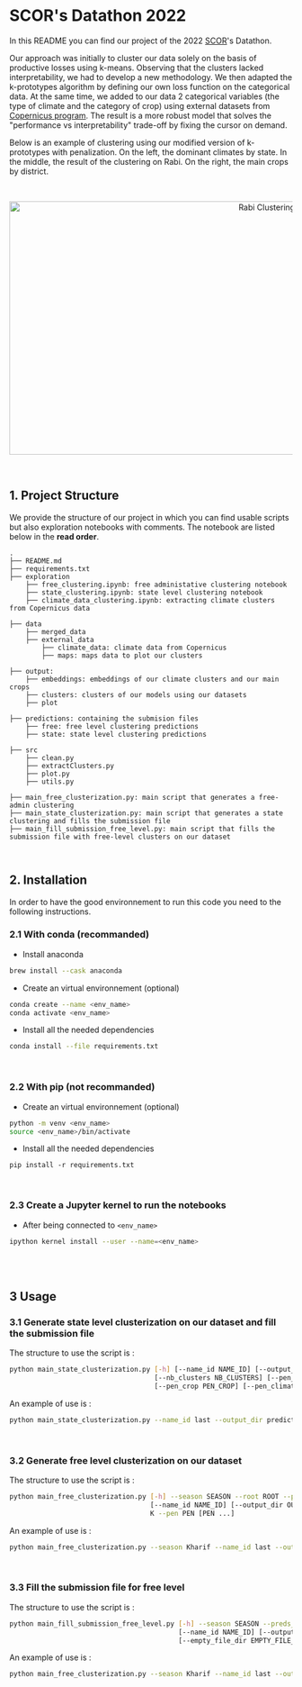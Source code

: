 # **SCOR's Datathon 2022**

In this README you can find our project of the 2022 [SCOR](https://www.scor.com/fr)'s Datathon.

Our approach was initially to cluster our data solely on the basis of productive losses using k-means. Observing that the clusters lacked interpretability, we had to develop a new methodology. We then adapted the k-prototypes algorithm by defining our own loss function on the categorical data. At the same time, we added to our data 2 categorical variables (the type of climate and the category of crop) using external datasets from [Copernicus program](https://cds.climate.copernicus.eu/cdsapp#!/dataset/reanalysis-era5-land-monthly-means?tab=form).
The result is a more robust model that solves the "performance vs interpretability" trade-off by fixing the cursor on demand.

Below is an example of clustering using our modified version of k-prototypes with penalization. On the left, the dominant climates by state. In the middle, the result of the clustering on Rabi. On the right, the main crops by district.

 <br />

<p align="center">
  <img src="output/plots/plot_all.png" alt="Rabi Clustering" background-color="red" title="Rabi Clustering" width="900" height="450">
</p>
 <br />

## **1. Project Structure**

We provide the structure of our project in which you can find usable scripts but also exploration notebooks with comments. The notebook are listed below in the **read order**.

```
.
├── README.md
├── requirements.txt
├── exploration
    ├── free_clustering.ipynb: free administative clustering notebook
    ├── state_clustering.ipynb: state level clustering notebook
    ├── climate_data_clustering.ipynb: extracting climate clusters from Copernicus data

├── data
    ├── merged_data
    ├── external_data
        ├── climate_data: climate data from Copernicus
        ├── maps: maps data to plot our clusters 
        
├── output:
    ├── embeddings: embeddings of our climate clusters and our main crops
    ├── clusters: clusters of our models using our datasets
    ├── plot

├── predictions: containing the submision files
    ├── free: free level clustering predictions 
    ├── state: state level clustering predictions

├── src
    ├── clean.py
    ├── extractClusters.py
    ├── plot.py
    ├── utils.py

├── main_free_clusterization.py: main script that generates a free-admin clustering
├── main_state_clusterization.py: main script that generates a state clustering and fills the submission file
├── main_fill_submission_free_level.py: main script that fills the submission file with free-level clusters on our dataset

    
```
## **2. Installation**
In order to have the good environnement to run this code you need to the following instructions.

### **2.1 With conda (recommanded)**

- Install anaconda
````bash
brew install --cask anaconda
````

- Create an virtual environnement (optional)
```bash
conda create --name <env_name>
conda activate <env_name>
```

- Install all the needed dependencies
```bash
conda install --file requirements.txt
```
 <br />

### **2.2 With pip (not recommanded)**
- Create an virtual environnement (optional)
```bash
python -m venv <env_name>
source <env_name>/bin/activate
```

- Install all the needed dependencies
```
pip install -r requirements.txt
```
 <br />

### **2.3 Create a Jupyter kernel to run the notebooks**
- After being connected to ```<env_name>```
```bash
ipython kernel install --user --name=<env_name>
```
 <br />
 <br />

## **3 Usage**
### **3.1 Generate state level clusterization on our dataset and fill the submission file**

The structure to use the script is : 
```bash
python main_state_clusterization.py [-h] [--name_id NAME_ID] [--output_dir OUTPUT_DIR]
                                    [--nb_clusters NB_CLUSTERS] [--pen_state PEN_STATE]
                                    [--pen_crop PEN_CROP] [--pen_climate PEN_CLIMATE]
```

An example of use is :
```bash
python main_state_clusterization.py --name_id last --output_dir predictions/state/ --nb_clusters 4 --pen_state 1000000000 --pen_crop 10 --pen_climate 10
```

 <br />
 
### **3.2 Generate free level clusterization on our dataset**
The structure to use the script is : 
```bash
python main_free_clusterization.py [-h] --season SEASON --root ROOT --preds_path PREDS_PATH
                                   [--name_id NAME_ID] [--output_dir OUTPUT_DIR] --algo ALGO --k
                                   K --pen PEN [PEN ...]
```

An example of use is :
```bash
python main_free_clusterization.py --season Kharif --name_id last --output_dir predictions/free/ --algo kproto --k 8 --pen 1 1
```
 <br />

### **3.3 Fill the submission file for free level**

The structure to use the script is : 
```bash
python main_fill_submission_free_level.py [-h] --season SEASON --preds_path PREDS_PATH
                                          [--name_id NAME_ID] [--output_dir OUTPUT_DIR]
                                          [--empty_file_dir EMPTY_FILE_DIR]
```

An example of use is :
```bash
python main_free_clusterization.py --season Kharif --name_id last --output_dir predictions/free/ --algo kproto --k 8 --pen 1 1

```
